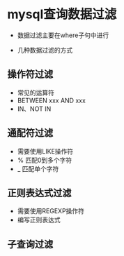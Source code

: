 # mysql查询数据过滤

- 数据过滤主要在where子句中进行

- 几种数据过滤的方式

## 操作符过滤

- 常见的运算符
- BETWEEN xxx AND xxx
- IN、NOT IN

## 通配符过滤

- 需要使用LIKE操作符
- % 匹配0到多个字符
- _ 匹配单个字符

## 正则表达式过滤

- 需要使用REGEXP操作符
- 编写正则表达式

## 子查询过滤

